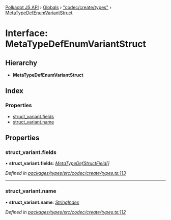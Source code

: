 [Polkadot JS API](../README.md) › [Globals](../globals.md) › ["codec/create/types"](../modules/_codec_create_types_.md) › [MetaTypeDefEnumVariantStruct](_codec_create_types_.metatypedefenumvariantstruct.md)

# Interface: MetaTypeDefEnumVariantStruct

## Hierarchy

* **MetaTypeDefEnumVariantStruct**

## Index

### Properties

* [struct_variant.fields](_codec_create_types_.metatypedefenumvariantstruct.md#struct_variant.fields)
* [struct_variant.name](_codec_create_types_.metatypedefenumvariantstruct.md#struct_variant.name)

## Properties

###  struct_variant.fields

• **struct_variant.fields**: *[MetaTypeDefStructField](_codec_create_types_.metatypedefstructfield.md)[]*

*Defined in [packages/types/src/codec/create/types.ts:113](https://github.com/polkadot-js/api/blob/a695d2a5b5/packages/types/src/codec/create/types.ts#L113)*

___

###  struct_variant.name

• **struct_variant.name**: *[StringIndex](../modules/_codec_create_types_.md#stringindex)*

*Defined in [packages/types/src/codec/create/types.ts:112](https://github.com/polkadot-js/api/blob/a695d2a5b5/packages/types/src/codec/create/types.ts#L112)*
